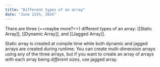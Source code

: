 ```yaml
---
title: "Different types of an array"
date: "June 11th, 2024"
---
```


There are three (==maybe more?==) different types of an array: [[Static Array]], [[Dynamic Array]], and [[Jagged Array]].

Static array is created at compile time while both dynamic and jagged arrays are created during runtime. You can create multi-dimension arrays using any of the three arrays, but if you want to create an array of arrays with each array being _different sizes_, use jagged array.